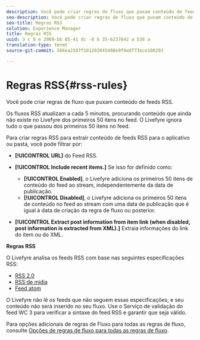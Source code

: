 ```yaml
---
description: Você pode criar regras de fluxo que puxam conteúdo de feeds RSS.
seo-description: Você pode criar regras de fluxo que puxam conteúdo de feeds RSS.
seo-title: Regras RSS
solution: Experience Manager
title: Regras RSS
uuid: 3 c 9 e 2069-bb 85-41 dc -8 b 35-6237642 a 538 a
translation-type: tm+mt
source-git-commit: 566ea2587f101202045488e9f4edf73ece100293

---
```



# Regras RSS{#rss-rules}

Você pode criar regras de fluxo que puxam conteúdo de feeds RSS.

Os fluxos RSS atualizam a cada 5 minutos, procurando conteúdo que ainda não existe no Livefyre dos primeiros 50 itens no feed. O Livefyre ignora tudo o que passou dos primeiros 50 itens no feed.

Para criar regras RSS para extrair conteúdo de feeds RSS para o aplicativo ou pasta, você pode filtrar por:

* **[!UICONTROL URL]** do Feed RSS.
* **[!UICONTROL Include recent items.]** Se isso for definido como:

   * **[!UICONTROL Enabled]**, o Livefyre adiciona os primeiros 50 itens de conteúdo do feed ao stream, independentemente da data de publicação.
   * **[!UICONTROL Disabled]**, o Livefyre adiciona os primeiros 50 itens de conteúdo no feed ao stream com uma data de publicação que é igual à data de criação da regra de fluxo ou posterior.

* **[!UICONTROL Extract post information from item link (when disabled, post information is extracted from XML).]** Extraia informações do link do item ou do XML.

**Regras RSS**

O Livefyre analisa os feeds RSS com base nas seguintes especificações RSS:

* [RSS 2.0](https://en.wikipedia.org/wiki/RSS)
* [RSS de mídia](https://en.wikipedia.org/wiki/Media_RSS)
* [Feed atom](https://validator.w3.org/feed/docs/atom.html)

O Livefyre não lê os feeds que não seguem essas especificações, e seu conteúdo não será inserido no seu fluxo. Use o Serviço de validação do feed WC 3 para verificar a sintaxe do feed RSS e garantir que seja válido.

Para opções adicionais de regras de Fluxo para todas as regras de fluxo, consulte [Opções de regras de fluxo para todas as regras de fluxo](../c-streams/c-stream-rule-options-for-all-stream-rules.md#c_stream_rule_options_for_all_stream_rules).

